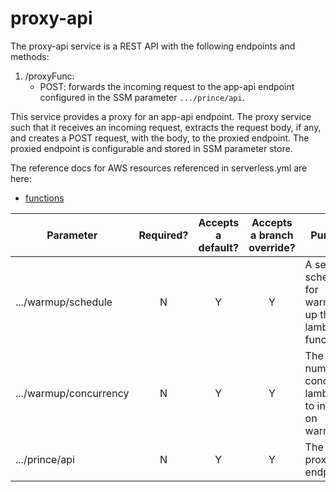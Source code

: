 # proxy-api

The proxy-api service is a REST API with the following endpoints and methods:

1. /proxyFunc:
   - POST: forwards the incoming request to the app-api endpoint configured in the SSM parameter `.../prince/api`.

This service provides a proxy for an app-api endpoint. The proxy service such that it receives an incoming request, extracts the request body, if any, and creates a POST request, with the body, to the proxied endpoint. The proxied endpoint is configurable and stored in SSM parameter store.

The reference docs for AWS resources referenced in serverless.yml are here:

- [functions](https://www.serverless.com/framework/docs/providers/aws/guide/functions)

| Parameter              | Required? | Accepts a default? | Accepts a branch override? | Purpose                                               |
| ---------------------- | :-------: | :----------------: | :------------------------: | ----------------------------------------------------- |
| .../warmup/schedule    |     N     |         Y          |             Y              | A set schedule for warming up the lambda functions.   |
| .../warmup/concurrency |     N     |         Y          |             Y              | The number of concurrent lambdas to invoke on warmup. |
| .../prince/api         |     N     |         Y          |             Y              | The proxied endpoint.                                 |
